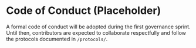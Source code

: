 # Code of Conduct (Placeholder)

A formal code of conduct will be adopted during the first governance sprint.
Until then, contributors are expected to collaborate respectfully and follow the
protocols documented in `/protocols/`.
